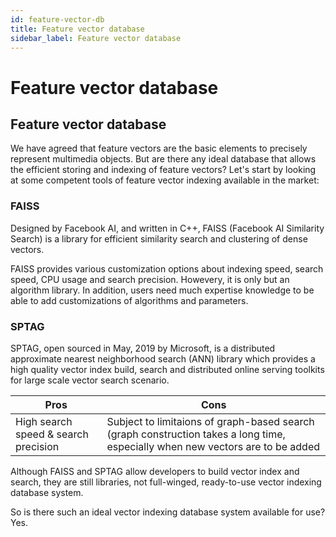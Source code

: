 ```yaml
---
id: feature-vector-db
title: Feature vector database
sidebar_label: Feature vector database
---
```


# Feature vector database

## Feature vector database
We have agreed that feature vectors are the basic elements to precisely represent multimedia objects. But are there any ideal database that allows the efficient storing and indexing of feature vectors? Let's start by looking at some competent tools of feature vector indexing available in the market:

### FAISS

Designed by Facebook AI, and written in C++, FAISS (Facebook AI Similarity Search) is a library for efficient similarity search and clustering of dense vectors.

FAISS provides various customization options about indexing speed, search speed, CPU usage and search precision. Howevery, it is only but an algorithm library. In addition, users need much expertise knowledge to be able to add customizations of algorithms and parameters.       


### SPTAG

SPTAG, open sourced in May, 2019 by Microsoft, is a distributed approximate nearest neighborhood search (ANN) library which provides a high quality vector index build, search and distributed online serving toolkits for large scale vector search scenario.

| Pros                        |    Cons                   |
|-----------------------------| --------------------------|
| High search speed & search precision  |  Subject to limitaions of graph-based search (graph construction takes a long time, especially when new vectors are to be added| 

Although FAISS and SPTAG allow developers to build vector index and search, they are still libraries, not full-winged, ready-to-use vector indexing database system. 

So is there such an ideal vector indexing database system available for use? Yes.

